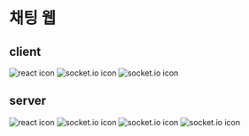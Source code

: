 # 채팅 웹


## client
<div>
  <img src="https://img.shields.io/badge/React-61DAFB?style=flat&logo=React&logoColor=white" alt="react icon"/>
  <img src="https://img.shields.io/badge/tailwind_CSS-06B6D4?style=flat&logo=tailwindcss&logoColor=white" alt="socket.io icon"/>
  <img src="https://img.shields.io/badge/Socket.io_client-010101?style=flat&logo=Socket.io&logoColor=white" alt="socket.io icon"/>
</div>

## server
<div>
  <img src="https://img.shields.io/badge/node.js-5FA04E?style=flat&logo=nodedotjs&logoColor=white" alt="react icon"/>
  <img src="https://img.shields.io/badge/Express-000000?style=flat&logo=express&logoColor=white" alt="socket.io icon"/>
  <img src="https://img.shields.io/badge/SQLite-003B57?style=flat&logo=sqlite&logoColor=white" alt="socket.io icon"/>
  <img src="https://img.shields.io/badge/Socket.io-010101?style=flat&logo=Socket.io&logoColor=white" alt="socket.io icon"/>
</div>

